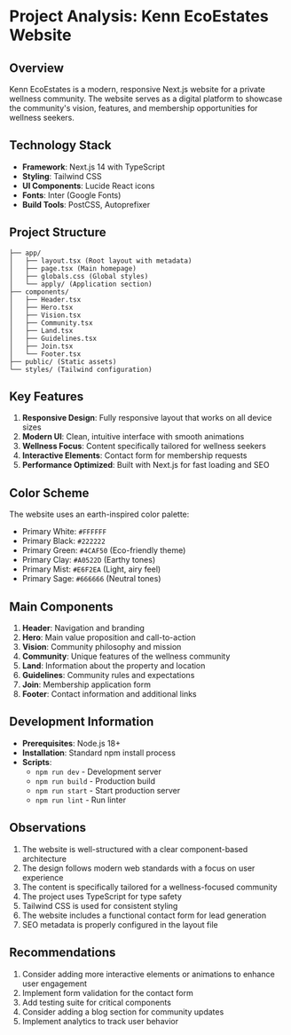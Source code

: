 # Project Analysis: Kenn EcoEstates Website

## Overview
Kenn EcoEstates is a modern, responsive Next.js website for a private wellness community. The website serves as a digital platform to showcase the community's vision, features, and membership opportunities for wellness seekers.

## Technology Stack
- **Framework**: Next.js 14 with TypeScript
- **Styling**: Tailwind CSS
- **UI Components**: Lucide React icons
- **Fonts**: Inter (Google Fonts)
- **Build Tools**: PostCSS, Autoprefixer

## Project Structure
```
├── app/
│   ├── layout.tsx (Root layout with metadata)
│   ├── page.tsx (Main homepage)
│   ├── globals.css (Global styles)
│   └── apply/ (Application section)
├── components/
│   ├── Header.tsx
│   ├── Hero.tsx
│   ├── Vision.tsx
│   ├── Community.tsx
│   ├── Land.tsx
│   ├── Guidelines.tsx
│   ├── Join.tsx
│   └── Footer.tsx
├── public/ (Static assets)
└── styles/ (Tailwind configuration)
```

## Key Features
1. **Responsive Design**: Fully responsive layout that works on all device sizes
2. **Modern UI**: Clean, intuitive interface with smooth animations
3. **Wellness Focus**: Content specifically tailored for wellness seekers
4. **Interactive Elements**: Contact form for membership requests
5. **Performance Optimized**: Built with Next.js for fast loading and SEO

## Color Scheme
The website uses an earth-inspired color palette:
- Primary White: `#FFFFFF`
- Primary Black: `#222222`
- Primary Green: `#4CAF50` (Eco-friendly theme)
- Primary Clay: `#A0522D` (Earthy tones)
- Primary Mist: `#E6F2EA` (Light, airy feel)
- Primary Sage: `#666666` (Neutral tones)

## Main Components
1. **Header**: Navigation and branding
2. **Hero**: Main value proposition and call-to-action
3. **Vision**: Community philosophy and mission
4. **Community**: Unique features of the wellness community
5. **Land**: Information about the property and location
6. **Guidelines**: Community rules and expectations
7. **Join**: Membership application form
8. **Footer**: Contact information and additional links

## Development Information
- **Prerequisites**: Node.js 18+
- **Installation**: Standard npm install process
- **Scripts**: 
  - `npm run dev` - Development server
  - `npm run build` - Production build
  - `npm run start` - Start production server
  - `npm run lint` - Run linter

## Observations
1. The website is well-structured with a clear component-based architecture
2. The design follows modern web standards with a focus on user experience
3. The content is specifically tailored for a wellness-focused community
4. The project uses TypeScript for type safety
5. Tailwind CSS is used for consistent styling
6. The website includes a functional contact form for lead generation
7. SEO metadata is properly configured in the layout file

## Recommendations
1. Consider adding more interactive elements or animations to enhance user engagement
2. Implement form validation for the contact form
3. Add testing suite for critical components
4. Consider adding a blog section for community updates
5. Implement analytics to track user behavior
